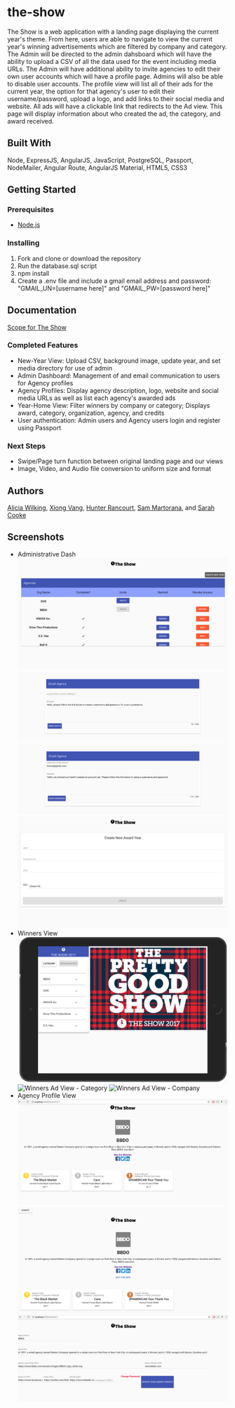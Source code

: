 # the-show

The Show is a web application with a landing page displaying the current year's theme. From here, users are able to navigate to view the current year's winning advertisements which are filtered by company and category.
The Admin will be directed to the admin dahsboard which will have the ability to upload a CSV of all the data used for the event including media URLs. The Admin will have additional ability to invite agencies to edit their own user accounts which will have a profile page. Admins will also be able to disable user accounts. 
The profile view will list all of their ads for the current year, the option for that agency's user to edit their username/password, upload a logo, and add links to their social media and website. 
All ads will have a clickable link that redirects to the Ad view. This page will display information about who created the ad, the category, and award received. 

## Built With
 
Node, ExpressJS, AngularJS, JavaScript, PostgreSQL, Passport, NodeMailer, Angular Route, AngularJS Material, HTML5, CSS3

## Getting Started

### Prerequisites
 
- [Node.js](https://nodejs.org/en/)
 
### Installing
 
1. Fork and clone or download the repository
2. Run the database.sql script
3. npm install
4. Create a .env file and include a gmail email address and password: "GMAIL_UN=[username here]" and "GMAIL_PW=[password here]"
 
## Documentation
 
[Scope for The Show](https://docs.google.com/document/d/1F3_L0C9H7oaSyulgAbpf9wVwdLsBiu3qhKeQZ3LmJv8/edit?usp=sharing)
 
### Completed Features

- New-Year View: Upload CSV, background image, update year, and set media directory for use of admin
- Admin Dashboard: Management of and email communication to users for Agency profiles
- Agency Profiles: Display agency description, logo, website and social media URLs as well as list each agency's awarded ads 
- Year-Home View: Filter winners by company or category; Displays award, category, organization, agency, and credits
- User authentication: Admin users and Agency users login and register using Passport
 
### Next Steps
 
- Swipe/Page turn function between original landing page and our views
- Image, Video, and Audio file conversion to uniform size and format
 
## Authors
 
[Alicia Wilking](https://github.com/AliciaKay), [Xiong Vang](https://github.com/XiongVang), [Hunter Rancourt](https://github.com/skwid138), [Sam Martorana](https://github.com/carnationcrab), and [Sarah Cooke](https://github.com/marshcooke)

## Screenshots 
- Administrative Dash
![Administrative Dashboard](./public/images/administrativeDashboard.png "Administrative Dashboard")
![AdminDash - Invite Email](./public/images/adminDashInviteEmail.png "AdminDash - Reminder Email")
![AdminDash - Reminder Email](./public/images/adminDashRemindEmail.png "AdminDash - Reminder Email")
![AdminDash - Create New Year](./public/images/adminDashCreateNewYear.png "AdminDash - Create New Year")
- Winners View
![Winners View](./public/images/winnersView.png "Winners View")
![Winners Ad View - Category](./public/images/winnersAdVeiwCategory.png "Winners Ad View - Category")
![Winners Ad View - Company](./public/images/winnersAdVeiwCompany.png "Winners Ad View - Company")
- Agency Profile View
![Agency Profile - Public](./public/images/agencyProfilePublic.png "Agency Profile - Public")
![Agency Profile - Edit Button](./public/images/agencyProfileEditButton.png "Agency Profile - Edit Button")
![Agency Profile - Editing Profile](./public/images/agencyProfileEditing.png "Agency Profile - Editing Profile")